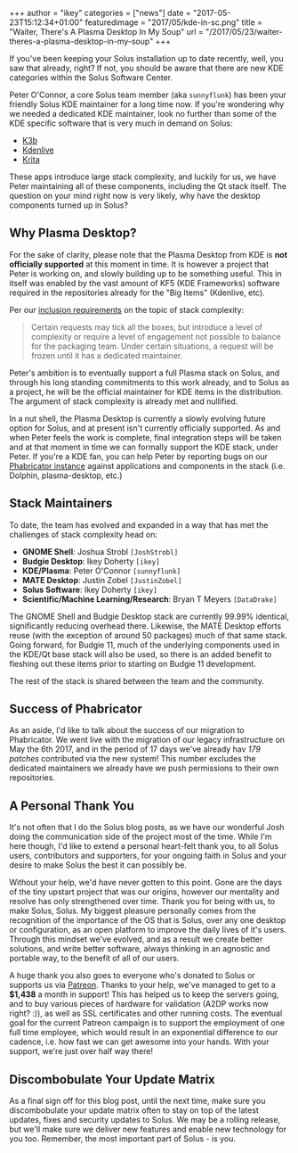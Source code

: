 +++
author = "ikey"
categories = ["news"]
date = "2017-05-23T15:12:34+01:00"
featuredimage = "2017/05/kde-in-sc.png"
title = "Waiter, There's A Plasma Desktop In My Soup"
url = "/2017/05/23/waiter-theres-a-plasma-desktop-in-my-soup"
+++

If you've been keeping your Solus installation up to date recently, well, you saw that already, right?
If not, you should be aware that there are new KDE categories within the Solus Software Center.

Peter O'Connor, a core Solus team member (aka `sunnyflunk`) has been your friendly Solus KDE maintainer for a
long time now. If you're wondering why we needed a dedicated KDE maintainer, look no further than some of the
KDE specific software that is very much in demand on Solus:

 - [K3b](https://userbase.kde.org/K3b)
 - [Kdenlive](https://kdenlive.org/)
 - [Krita](https://krita.org/en/)

These apps introduce large stack complexity, and luckily for us, we have Peter maintaining all of these components,
including the Qt stack itself. The question on your mind right now is very likely, why have the desktop components
turned up in Solus?

## Why Plasma Desktop?

For the sake of clarity, please note that the Plasma Desktop from KDE is **not officially supported** at this moment in time.
It is however a project that Peter is working on, and slowly building up to be something useful. This in itself was enabled by
the vast amount of KF5 (KDE Frameworks) software required in the repositories already for the "Big Items" (Kdenlive, etc).

Per our [inclusion requirements](https://solus-project.com/articles/packaging/package-inclusion-policy/en/) on the topic of stack complexity:

> Certain requests may tick all the boxes, but introduce a level of complexity or require a level of engagement not possible to balance for the packaging team. Under certain situations, a request will be frozen until it has a dedicated maintainer.

Peter's ambition is to eventually support a full Plasma stack on Solus, and through his long standing commitments to this
work already, and to Solus as a project, he will be the official maintainer for KDE items in the distribution. The argument of
stack complexity is already met and nullified.

In a nut shell, the Plasma Desktop is currently a slowly evolving future option for Solus, and at present isn't currently officially
supported. As and when Peter feels the work is complete, final integration steps will be taken and at that moment in time we can
formally support the KDE stack, under Peter. If you're a KDE fan, you can help Peter by reporting bugs on our [Phabricator instance](https://dev.solus-project.com/)
against applications and components in the stack (i.e. Dolphin, plasma-desktop, etc.)

## Stack Maintainers

To date, the team has evolved and expanded in a way that has met the challenges of stack complexity head on:

 - **GNOME Shell**: Joshua Strobl `[JoshStrobl]`
 - **Budgie Desktop**: Ikey Doherty `[ikey]`
 - **KDE/Plasma**: Peter O'Connor `[sunnyflunk]`
 - **MATE Desktop**: Justin Zobel `[JustinZobel]`
 - **Solus Software**: Ikey Doherty `[ikey]`
 - **Scientific/Machine Learning/Research**: Bryan T Meyers `[DataDrake]`

The GNOME Shell and Budgie Desktop stack are currently 99.99% identical, significantly reducing overhead there. Likewise,
the MATE Desktop efforts reuse (with the exception of around 50 packages) much of that same stack. Going forward, for Budgie
11, much of the underlying components used in the KDE/Qt base stack will also be used, so there is an added benefit to fleshing
out these items prior to starting on Budgie 11 development. 

The rest of the stack is shared between the team and the community.

## Success of Phabricator

As an aside, I'd like to talk about the success of our migration to Phabricator. We went live with the migration of our
legacy infrastructure on May the 6th 2017, and in the period of 17 days we've already hav *179 patches* contributed via the
new system! This number excludes the dedicated maintainers we already have we push permissions to their own repositories.

## A Personal Thank You

It's not often that I do the Solus blog posts, as we have our wonderful Josh doing the communication side of the project
most of the time. While I'm here though, I'd like to extend a personal heart-felt thank you, to all Solus users, contributors
and supporters, for your ongoing faith in Solus and your desire to make Solus the best it can possibly be.

Without your help, we'd have never gotten to this point. Gone are the days of the tiny upstart project that was our origins,
however our mentality and resolve has only strengthened over time. Thank you for being with us, to make Solus, Solus.
My biggest pleasure personally comes from the recognition of the importance of the OS that is Solus, over any one desktop or
configuration, as an open platform to improve the daily lives of it's users. Through this mindset we've evolved, and as a result
we create better solutions, and write better software, always thinking in an agnostic and portable way, to the benefit of all
of our users.

A huge thank you also goes to everyone who's donated to Solus or supports us via [Patreon](https://www.patreon.com/solus). Thanks
to your help, we've managed to get to a **$1,438** a month in support! This has helped us to keep the servers going, and to buy
various pieces of hardware for validation (A2DP works now right? :)), as well as SSL certificates and other running costs.  The
eventual goal for the current Patreon campaign is to support the employment of one full time employee, which would result in an
exponential difference to our cadence, i.e. how fast we can get awesome into your hands. With your support, we're just over half
way there!

## Discombobulate Your Update Matrix

As a final sign off for this blog post, until the next time, make sure you discombobulate your update matrix often to stay on top of
the latest updates, fixes and security updates to Solus. We may be a rolling release, but we'll make sure we deliver new features and
enable new technology for you too. Remember, the most important part of Solus - is you.
